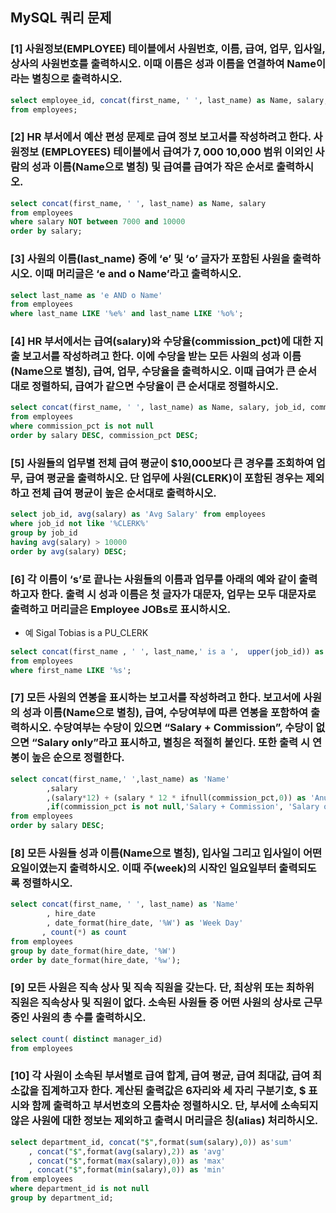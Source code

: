 ## MySQL 쿼리 문제
### [1] 사원정보(EMPLOYEE) 테이블에서 사원번호, 이름, 급여, 업무, 입사일, 상사의 사원번호를 출력하시오. 이때 이름은 성과 이름을 연결하여 Name이라는 별칭으로 출력하시오.
```sql
select employee_id, concat(first_name, ' ', last_name) as Name, salary, job_id, hire_date, manager_id
from employees;
```


### [2] HR 부서에서 예산 편성 문제로 급여 정보 보고서를 작성하려고 한다. 사원정보 (EMPLOYEES) 테이블에서 급여가 $7,000~$10,000 범위 이외인 사람의 성과 이름(Name으로 별칭) 및 급여를 급여가 작은 순서로 출력하시오.
``` SQL
select concat(first_name, ' ', last_name) as Name, salary
from employees
where salary NOT between 7000 and 10000
order by salary;
```


### [3] 사원의 이름(last_name) 중에 ‘e’ 및 ‘o’ 글자가 포함된 사원을 출력하시오. 이때 머리글은 ‘e and o Name’라고 출력하시오.
```sql
select last_name as 'e AND o Name'
from employees
where last_name LIKE '%e%' and last_name LIKE '%o%';
```

### [4] HR 부서에서는 급여(salary)와 수당율(commission_pct)에 대한 지출 보고서를 작성하려고 한다. 이에 수당을 받는 모든 사원의 성과 이름(Name으로 별칭), 급여, 업무, 수당율을 출력하시오. 이때 급여가 큰 순서대로 정렬하되, 급여가 같으면 수당율이 큰 순서대로 정렬하시오.
```sql
select concat(first_name, ' ', last_name) as Name, salary, job_id, commission_pct, (salary * commission_pct) as bonus
from employees
where commission_pct is not null
order by salary DESC, commission_pct DESC;
```

### [5] 사원들의 업무별 전체 급여 평균이 $10,000보다 큰 경우를 조회하여 업무, 급여 평균을 출력하시오. 단 업무에 사원(CLERK)이 포함된 경우는 제외하고 전체 급여 평균이 높은 순서대로 출력하시오.
```sql
select job_id, avg(salary) as 'Avg Salary' from employees
where job_id not like '%CLERK%'
group by job_id
having avg(salary) > 10000
order by avg(salary) DESC;
```

### [6] 각 이름이 ‘s’로 끝나는 사원들의 이름과 업무를 아래의 예와 같이 출력하고자 한다. 출력 시 성과 이름은 첫 글자가 대문자, 업무는 모두 대문자로 출력하고 머리글은 Employee JOBs로 표시하시오.
- 예 Sigal Tobias is a PU_CLERK
```sql
select concat(first_name , ' ', last_name,' is a ',  upper(job_id)) as 'Employee JOBs.'
from employees
where first_name LIKE '%s';
```


### [7] 모든 사원의 연봉을 표시하는 보고서를 작성하려고 한다. 보고서에 사원의 성과 이름(Name으로 별칭), 급여, 수당여부에 따른 연봉을 포함하여 출력하시오. 수당여부는 수당이 있으면 “Salary + Commission”, 수당이 없으면 “Salary only”라고 표시하고, 별칭은 적절히 붙인다. 또한 출력 시 연봉이 높은 순으로 정렬한다.
```sql
select concat(first_name,' ',last_name) as 'Name'
		,salary
        ,(salary*12) + (salary * 12 * ifnull(commission_pct,0)) as 'Anuual Salary'
        ,if(commission_pct is not null,'Salary + Commission', 'Salary only' ) as 'Salary Type'
from employees
order by salary DESC;
```


### [8] 모든 사원들 성과 이름(Name으로 별칭), 입사일 그리고 입사일이 어떤 요일이였는지 출력하시오. 이때 주(week)의 시작인 일요일부터 출력되도록 정렬하시오.
```sql
select concat(first_name, ' ', last_name) as 'Name'
		, hire_date
        , date_format(hire_date, '%W') as 'Week Day'
       , count(*) as count
from employees
group by date_format(hire_date, '%W')
order by date_format(hire_date, '%w');

```

### [9] 모든 사원은 직속 상사 및 직속 직원을 갖는다. 단, 최상위 또는 최하위 직원은 직속상사 및 직원이 없다. 소속된 사원들 중 어떤 사원의 상사로 근무 중인 사원의 총 수를 출력하시오.
```sql
select count( distinct manager_id)
from employees
```

### [10] 각 사원이 소속된 부서별로 급여 합계, 급여 평균, 급여 최대값, 급여 최소값을 집계하고자 한다. 계산된 출력값은 6자리와 세 자리 구분기호, $ 표시와 함께 출력하고 부서번호의 오름차순 정렬하시오. 단, 부서에 소속되지 않은 사원에 대한 정보는 제외하고 출력시 머리글은 칭(alias) 처리하시오.
```sql
select department_id, concat("$",format(sum(salary),0)) as'sum'
	, concat("$",format(avg(salary),2)) as 'avg'
    , concat("$",format(max(salary),0)) as 'max'
    , concat("$",format(min(salary),0)) as 'min'
from employees
where department_id is not null
group by department_id;
```
